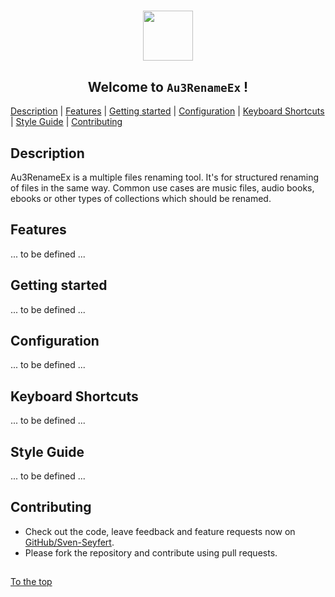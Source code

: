 #####

<p align="center">
    <img src="http://sven-seyfert.de/media/logo_circle.png" width="80" />
    <h2 align="center">Welcome to <code>Au3RenameEx</code> !</h2>
</p>

[Description](#description) | [Features](#features) | [Getting started](#getting-started) | [Configuration](#configuration) | [Keyboard Shortcuts](#keyboard-shortcuts) | [Style Guide](#style-guide) | [Contributing](#contributing)

## Description

Au3RenameEx is a multiple files renaming tool. It's for structured renaming of files in the same way.
Common use cases are music files, audio books, ebooks or other types of collections which should be renamed.

## Features

... to be defined ...

## Getting started

... to be defined ...

## Configuration

... to be defined ...

## Keyboard Shortcuts

... to be defined ...

## Style Guide

... to be defined ...

## Contributing

- Check out the code, leave feedback and feature requests now on [GitHub/Sven-Seyfert](https://github.com/Sven-Seyfert/AutoIt-Au3RenameEx).
- Please fork the repository and contribute using pull requests.

##

[To the top](#)
